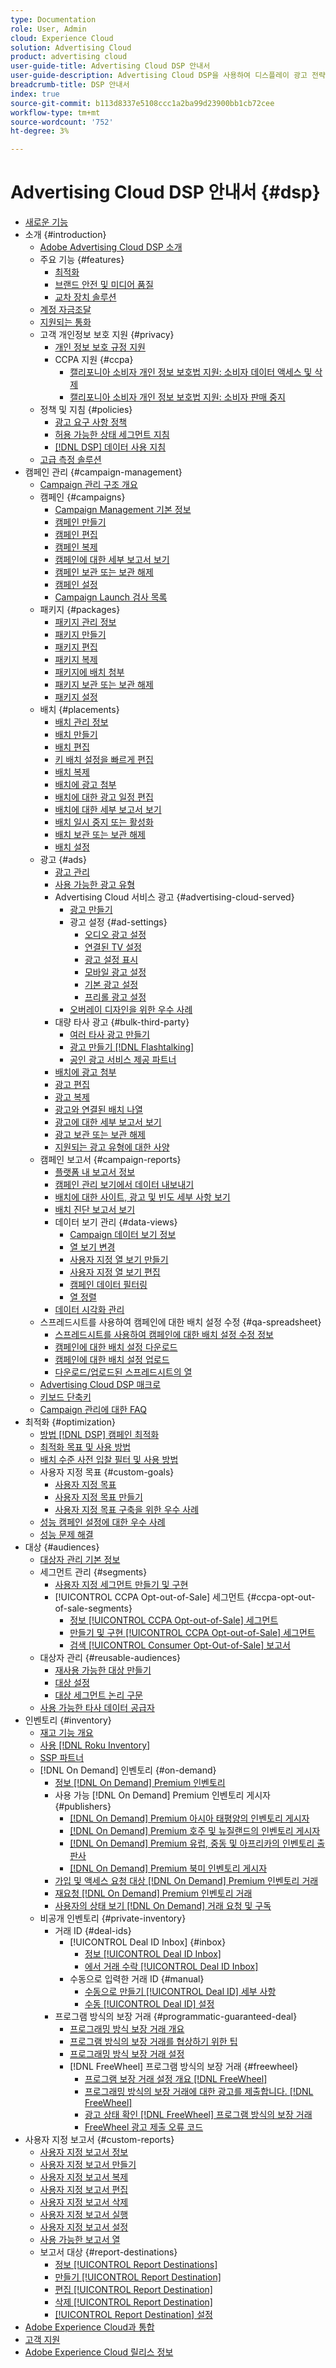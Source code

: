 ```yaml
---
type: Documentation
role: User, Admin
cloud: Experience Cloud
solution: Advertising Cloud
product: advertising cloud
user-guide-title: Advertising Cloud DSP 안내서
user-guide-description: Advertising Cloud DSP을 사용하여 디스플레이 광고 전략을 관리, 최적화 및 보고하는 데 필요한 주요 기능, 작업, 설정 및 기타 리소스에 대해 알아봅니다.
breadcrumb-title: DSP 안내서
index: true
source-git-commit: b113d8337e5108ccc1a2ba99d23900bb1cb72cee
workflow-type: tm+mt
source-wordcount: '752'
ht-degree: 3%

---
```



# Advertising Cloud DSP 안내서 {#dsp}

+ [새로운 기능](/help/dsp/home.md)
+ 소개 {#introduction}
   + [Adobe Advertising Cloud DSP 소개](/help/dsp/introduction/dsp-about.md)
   + 주요 기능 {#features}
      + [최적화](/help/dsp/introduction/features/optimization.md)
      + [브랜드 안전 및 미디어 품질](/help/dsp/introduction/features/brand-safety-media-quality.md)
      + [교차 장치 솔루션](/help/dsp/introduction/features/cross-device-solutions.md)
   + [계정 자금조달](/help/dsp/introduction/billing/account-funding.md)
   + [지원되는 통화](/help/dsp/currency.md)
   + 고객 개인정보 보호 지원 {#privacy}
      + [개인 정보 보호 규정 지원](https://experienceleague.adobe.com/docs/advertising-cloud/privacy/ad-cloud-gdpr.html)
      + CCPA 지원 {#ccpa}
         + [캘리포니아 소비자 개인 정보 보호법 지원: 소비자 데이터 액세스 및 삭제](https://experienceleague.adobe.com/docs/advertising-cloud/privacy/ccpa/ad-cloud-ccpa-access-delete.html)
         + [캘리포니아 소비자 개인 정보 보호법 지원: 소비자 판매 중지](https://experienceleague.adobe.com/docs/advertising-cloud/privacy/ccpa/ad-cloud-ccpa-opt-out-of-sale.html)
   + 정책 및 지침 {#policies}
      + [광고 요구 사항 정책](https://experienceleague.adobe.com/docs/advertising-cloud/policies/ad-requirements-policy.html)
      + [허용 가능한 상태 세그먼트 지침](https://experienceleague.adobe.com/docs/advertising-cloud/policies/health-segment-guidelines.html)
      + [[!DNL DSP] 데이터 사용 지침](https://experienceleague.adobe.com/docs/advertising-cloud/policies/data-usage-guidelines.html)
   + [고급 측정 솔루션](/help/dsp/introduction/advanced-measurement-services.md)
+ 캠페인 관리 {#campaign-management}
   + [Campaign 관리 구조 개요](/help/dsp/campaign-management/campaign-management-overview.md)
   + 캠페인 {#campaigns}
      + [Campaign Management 기본 정보](/help/dsp/campaign-management/campaigns/campaign-about.md)
      + [캠페인 만들기](/help/dsp/campaign-management/campaigns/campaign-create.md)
      + [캠페인 편집](/help/dsp/campaign-management/campaigns/campaign-edit.md)
      + [캠페인 복제](/help/dsp/campaign-management/campaigns/campaign-duplicate.md)
      + [캠페인에 대한 세부 보고서 보기](/help/dsp/campaign-management/campaigns/campaign-view-report.md)
      + [캠페인 보관 또는 보관 해제](/help/dsp/campaign-management/campaigns/campaign-archive-unarchive.md)
      + [캠페인 설정](/help/dsp/campaign-management/campaigns/campaign-settings.md)
      + [Campaign Launch 검사 목록](/help/dsp/campaign-management/campaign-launch-checklist.md)
   + 패키지 {#packages}
      + [패키지 관리 정보](/help/dsp/campaign-management/packages/package-about.md)
      + [패키지 만들기](/help/dsp/campaign-management/packages/package-create.md)
      + [패키지 편집](/help/dsp/campaign-management/packages/package-edit.md)
      + [패키지 복제](/help/dsp/campaign-management/packages/package-duplicate.md)
      + [패키지에 배치 첨부](/help/dsp/campaign-management/packages/package-attach-placement.md)
      + [패키지 보관 또는 보관 해제](/help/dsp/campaign-management/packages/package-archive-unarchive.md)
      + [패키지 설정](/help/dsp/campaign-management/packages/package-settings.md)
   + 배치 {#placements}
      + [배치 관리 정보](/help/dsp/campaign-management/placements/placement-about.md)
      + [배치 만들기](/help/dsp/campaign-management/placements/placement-create.md)
      + [배치 편집](/help/dsp/campaign-management/placements/placement-edit.md)
      + [키 배치 설정을 빠르게 편집](/help/dsp/campaign-management/placements/placement-quick-edit.md)
      + [배치 복제](/help/dsp/campaign-management/placements/placement-duplicate.md)
      + [배치에 광고 첨부](/help/dsp/campaign-management/ads/ad-attach-to-placement.md)
      + [배치에 대한 광고 일정 편집](/help/dsp/campaign-management/placements/placement-edit-ad-schedule.md)
      + [배치에 대한 세부 보고서 보기](/help/dsp/campaign-management/placements/placement-view-report.md)
      + [배치 일시 중지 또는 활성화](/help/dsp/campaign-management/placements/placement-pause-activate.md)
      + [배치 보관 또는 보관 해제](/help/dsp/campaign-management/placements/placement-archive-unarchive.md)
      + [배치 설정](/help/dsp/campaign-management/placements/placement-settings.md)
   + 광고 {#ads}
      + [광고 관리](/help/dsp/campaign-management/ads/ad-about.md)
      + [사용 가능한 광고 유형](/help/dsp/campaign-management/ads/ad-types.md)
      + Advertising Cloud 서비스 광고 {#advertising-cloud-served}
         + [광고 만들기](/help/dsp/campaign-management/ads/ad-create.md)
         + 광고 설정 {#ad-settings}
            + [오디오 광고 설정](/help/dsp/campaign-management/ads/ad-settings-audio.md)
            + [연결된 TV 설정](/help/dsp/campaign-management/ads/ad-settings-connected-tv.md)
            + [광고 설정 표시](/help/dsp/campaign-management/ads/ad-settings-display.md)
            + [모바일 광고 설정](/help/dsp/campaign-management/ads/ad-settings-mobile.md)
            + [기본 광고 설정](/help/dsp/campaign-management/ads/ad-settings-native.md)
            + [프리롤 광고 설정](/help/dsp/campaign-management/ads/ad-settings-pre-roll.md)
         + [오버레이 디자인을 위한 우수 사례](/help/dsp/campaign-management/ads/ad-best-practices-overlays.md)
      + 대량 타사 광고 {#bulk-third-party}
         + [여러 타사 광고 만들기](/help/dsp/campaign-management/ads/ad-create-third-party.md)
         + [광고 만들기 [!DNL Flashtalking]](/help/dsp/campaign-management/ads/ad-create-flashtalking.md)
         + [공인 광고 서비스 제공 파트너](/help/dsp/campaign-management/ads/certified-ad-servers.md)
      + [배치에 광고 첨부](https://experienceleague.adobe.com/docs/advertising-cloud/dsp/campaign-management/placements/ad-attach-to-placement.html)<!-- Dupe link to this file (in Placements chapter), so need to use an absolute link in one of the listings -->
      + [광고 편집](/help/dsp/campaign-management/ads/ad-edit.md)
      + [광고 복제](/help/dsp/campaign-management/ads/ad-duplicate.md)
      + [광고와 연결된 배치 나열](/help/dsp/campaign-management/ads/ad-list-placements.md)
      + [광고에 대한 세부 보고서 보기](/help/dsp/campaign-management/ads/ad-view-report.md)
      + [광고 보관 또는 보관 해제](/help/dsp/campaign-management/ads/ad-archive-unarchive.md)
      + [지원되는 광고 유형에 대한 사양](/help/dsp/assets/ad-specs.pdf)
   + 캠페인 보고서 {#campaign-reports}
      + [플랫폼 내 보고서 정보](/help/dsp/campaign-management/reports/campaign-reports-about.md)
      + [캠페인 관리 보기에서 데이터 내보내기](/help/dsp/campaign-management/reports/campaign-export-data.md)
      + [배치에 대한 사이트, 광고 및 빈도 세부 사항 보기](/help/dsp/campaign-management/reports/placement-details-view.md)
      + [배치 진단 보고서 보기](/help/dsp/campaign-management/reports/placement-diagnostics.md)
      + 데이터 보기 관리 {#data-views}
         + [Campaign 데이터 보기 정보](/help/dsp/campaign-management/reports/campaign-data-views-about.md)
         + [열 보기 변경](/help/dsp/campaign-management/reports/column-view-change.md)
         + [사용자 지정 열 보기 만들기](/help/dsp/campaign-management/reports/column-view-create.md)
         + [사용자 지정 열 보기 편집](/help/dsp/campaign-management/reports/column-view-edit.md)
         + [캠페인 데이터 필터링](/help/dsp/campaign-management/reports/campaign-data-filter.md)
         + [열 정렬](/help/dsp/campaign-management/reports/campaign-data-sort.md)
      + [데이터 시각화 관리](/help/dsp/campaign-management/reports/campaign-data-visualization-manage.md)
   + 스프레드시트를 사용하여 캠페인에 대한 배치 설정 수정 {#qa-spreadsheet}
      + [스프레드시트를 사용하여 캠페인에 대한 배치 설정 수정 정보](/help/dsp/campaign-management/qa/qa-about.md)
      + [캠페인에 대한 배치 설정 다운로드](/help/dsp/campaign-management/qa/qa-sheet-download.md)
      + [캠페인에 대한 배치 설정 업로드](/help/dsp/campaign-management/qa/qa-sheet-upload.md)
      + [다운로드/업로드된 스프레드시트의 열](/help/dsp/campaign-management/qa/qa-sheet-columns.md)
   + [Advertising Cloud DSP 매크로](/help/dsp/campaign-management/macros.md)
   + [키보드 단축키](/help/dsp/campaign-management/reports/keyboard-shortcuts.md)
   + [Campaign 관리에 대한 FAQ](/help/dsp/campaign-management/campaign-management-faq.md)
+ 최적화 {#optimization}
   + [방법 [!DNL DSP] 캠페인 최적화](/help/dsp/optimization/optimization-how-dsp-optimizes-campaigns.md)
   + [최적화 목표 및 사용 방법](/help/dsp/optimization/optimization-goals.md)
   + [배치 수준 사전 입찰 필터 및 사용 방법](/help/dsp/optimization/optimization-pre-bid-filters.md)
   + 사용자 지정 목표 {#custom-goals}
      + [사용자 지정 목표](/help/dsp/optimization/custom-goal-about.md)
      + [사용자 지정 목표 만들기](/help/dsp/optimization/custom-goal-create.md)
      + [사용자 지정 목표 구축을 위한 우수 사례](/help/dsp/optimization/custom-goal-best-practices.md)
   + [성능 캠페인 설정에 대한 우수 사례](/help/dsp/optimization/campaign-best-practices-performance.md)
   + [성능 문제 해결](/help/dsp/optimization/troubleshooting-performance.md)
+ 대상 {#audiences}
   + [대상자 관리 기본 정보](/help/dsp/audiences/audience-about.md)
   + 세그먼트 관리 {#segments}
      + [사용자 지정 세그먼트 만들기 및 구현](/help/dsp/audiences/custom-segment-create.md)
      + [!UICONTROL CCPA Opt-out-of-Sale] 세그먼트 {#ccpa-opt-out-of-sale-segments}
         + [정보 [!UICONTROL CCPA Opt-out-of-Sale] 세그먼트](/help/dsp/audiences/ccpa-opt-out-about.md)
         + [만들기 및 구현 [!UICONTROL CCPA Opt-out-of-Sale] 세그먼트](/help/dsp/audiences/ccpa-opt-out-segment-create.md)
         + [검색 [!UICONTROL Consumer Opt-Out-of-Sale] 보고서](/help/dsp/audiences/ccpa-opt-out-segment-report-retrieve.md)
   + 대상자 관리 {#reusable-audiences}
      + [재사용 가능한 대상 만들기](/help/dsp/audiences/reusable-audience-create.md)
      + [대상 설정](/help/dsp/audiences/audience-settings.md)
      + [대상 세그먼트 논리 구문](/help/dsp/audiences/audience-segment-logic-syntax.md)
   + [사용 가능한 타사 데이터 공급자](/help/dsp/audiences/third-party-data-providers.md)
+ 인벤토리 {#inventory}
   + [재고 기능 개요](/help/dsp/inventory/inventory-overview.md)
   + [사용 [!DNL Roku Inventory]](/help/dsp/inventory/roku-inventory.md)
   + [SSP 파트너](/help/dsp/inventory/ssp-partners.md)
   + [!DNL On Demand] 인벤토리 {#on-demand}
      + [정보 [!DNL On Demand] Premium 인벤토리](/help/dsp/inventory/on-demand-inventory-about.md)
      + 사용 가능 [!DNL On Demand] Premium 인벤토리 게시자 {#publishers}
         + [[!DNL On Demand] Premium 아시아 태평양의 인벤토리 게시자](/help/dsp/inventory/on-demand-inventory-publishers-apac.md)
         + [[!DNL On Demand] Premium 호주 및 뉴질랜드의 인벤토리 게시자](/help/dsp/inventory/on-demand-inventory-publishers-anz.md)
         + [[!DNL On Demand] Premium 유럽, 중동 및 아프리카의 인벤토리 출판사](/help/dsp/inventory/on-demand-inventory-publishers-emea.md)
         + [[!DNL On Demand] Premium 북미 인벤토리 게시자](/help/dsp/inventory/on-demand-inventory-publishers-na.md)
      + [가입 및 액세스 요청 대상 [!DNL On Demand] Premium 인벤토리 거래](/help/dsp/inventory/on-demand-inventory-subscribe.md)
      + [재요청 [!DNL On Demand] Premium 인벤토리 거래](/help/dsp/inventory/on-demand-inventory-rerequest.md)
      + [사용자의 상태 보기 [!DNL On Demand] 거래 요청 및 구독](/help/dsp/inventory/on-demand-inventory-view-status.md)
   + 비공개 인벤토리 {#private-inventory}
      + 거래 ID {#deal-ids}
         + [!UICONTROL Deal ID Inbox] {#inbox}
            + [정보 [!UICONTROL Deal ID Inbox]](/help/dsp/inventory/deal-id-inbox-about.md)
            + [에서 거래 수락 [!UICONTROL Deal ID Inbox]](/help/dsp/inventory/deal-id-inbox-accept.md)
         + 수동으로 입력한 거래 ID {#manual}
            + [수동으로 만들기 [!UICONTROL Deal ID] 세부 사항](/help/dsp/inventory/deal-id-create.md)
            + [수동 [!UICONTROL Deal ID] 설정](/help/dsp/inventory/deal-id-settings.md)
      + 프로그램 방식의 보장 거래 {#programmatic-guaranteed-deal}
         + [프로그래밍 방식 보장 거래 개요](/help/dsp/inventory/programmatic-guaranteed-about.md)
         + [프로그램 방식의 보장 거래를 협상하기 위한 팁](/help/dsp/inventory/programmatic-guaranteed-tips.md)
         + [프로그래밍 방식 보장 거래 설정](/help/dsp/inventory/programmatic-guaranteed-set-up.md)
         + [!DNL FreeWheel] 프로그램 방식의 보장 거래 {#freewheel}
            + [프로그램 보장 거래 설정 개요 [!DNL FreeWheel]](/help/dsp/inventory/freewheel-overview.md)
            + [프로그래밍 방식의 보장 거래에 대한 광고를 제출합니다. [!DNL FreeWheel]](/help/dsp/inventory/freewheel-submit.md)
            + [광고 상태 확인 [!DNL FreeWheel] 프로그램 방식의 보장 거래](/help/dsp/inventory/freewheel-check-status.md)
            + [FreeWheel 광고 제출 오류 코드](/help/dsp/inventory/freewheel-error-codes.md)
+ 사용자 지정 보고서 {#custom-reports}
   + [사용자 지정 보고서 정보](/help/dsp/reports/report-about.md)
   + [사용자 지정 보고서 만들기](/help/dsp/reports/report-create.md)
   + [사용자 지정 보고서 복제](/help/dsp/reports/report-copy.md)
   + [사용자 지정 보고서 편집](/help/dsp/reports/report-edit.md)
   + [사용자 지정 보고서 삭제](/help/dsp/reports/report-delete.md)
   + [사용자 지정 보고서 실행](/help/dsp/reports/report-run-now.md)
   + [사용자 지정 보고서 설정](/help/dsp/reports/report-settings.md)
   + [사용 가능한 보고서 열](/help/dsp/reports/report-columns.md)
   + 보고서 대상 {#report-destinations}
      + [정보 [!UICONTROL Report Destinations]](/help/dsp/reports/report-destinations/report-destination-about.md)
      + [만들기 [!UICONTROL Report Destination]](/help/dsp/reports/report-destinations/report-destination-create.md)
      + [편집 [!UICONTROL Report Destination]](/help/dsp/reports/report-destinations/report-destination-edit.md)
      + [삭제 [!UICONTROL Report Destination]](/help/dsp/reports/report-destinations/report-destination-delete.md)
      + [[!UICONTROL Report Destination] 설정](/help/dsp/reports/report-destinations/report-destination-settings.md)
+ [Adobe Experience Cloud과 통합](https://experienceleague.adobe.com/docs/advertising-cloud/integrations/home.html)<!-- Dupe link to this file, so need to use an absolute link in one of the listings -->
+ [고객 지원](https://helpx.adobe.com/kr/contact/enterprise-support.ec.html)
+ [Adobe Experience Cloud 릴리스 정보](https://experienceleague.adobe.com/docs/release-notes/experience-cloud/current.html)
